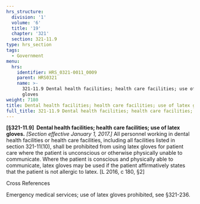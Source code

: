 ```yaml
---
hrs_structure:
  division: '1'
  volume: '6'
  title: '19'
  chapter: '321'
  section: 321-11.9
type: hrs_section
tags:
  - Government
menu:
  hrs:
    identifier: HRS_0321-0011_0009
    parent: HRS0321
    name: >-
      321-11.9 Dental health facilities; health care facilities; use of latex
      gloves
weight: 7180
title: Dental health facilities; health care facilities; use of latex gloves
full_title: 321-11.9 Dental health facilities; health care facilities; use of latex gloves
---
```

**[§321-11.9]  Dental health facilities; health care facilities; use of latex gloves.** _[Section effective January 1, 2017.]_ All personnel working in dental health facilities or health care facilities, including all facilities listed in section 321-11(10), shall be prohibited from using latex gloves for patient care where the patient is unconscious or otherwise physically unable to communicate. Where the patient is conscious and physically able to communicate, latex gloves may be used if the patient affirmatively states that the patient is not allergic to latex. [L 2016, c 180, §2]

Cross References

Emergency medical services; use of latex gloves prohibited, see §321-236.